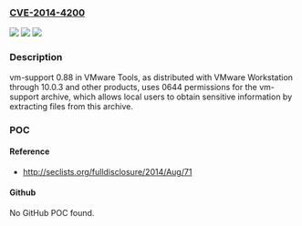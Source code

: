 ### [CVE-2014-4200](https://cve.mitre.org/cgi-bin/cvename.cgi?name=CVE-2014-4200)
![](https://img.shields.io/static/v1?label=Product&message=n%2Fa&color=blue)
![](https://img.shields.io/static/v1?label=Version&message=n%2Fa&color=blue)
![](https://img.shields.io/static/v1?label=Vulnerability&message=n%2Fa&color=brighgreen)

### Description

vm-support 0.88 in VMware Tools, as distributed with VMware Workstation through 10.0.3 and other products, uses 0644 permissions for the vm-support archive, which allows local users to obtain sensitive information by extracting files from this archive.

### POC

#### Reference
- http://seclists.org/fulldisclosure/2014/Aug/71

#### Github
No GitHub POC found.

